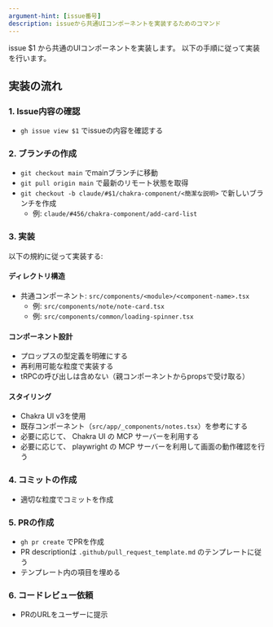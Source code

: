 ```yaml
---
argument-hint: [issue番号]
description: issueから共通UIコンポーネントを実装するためのコマンド
---
```


issue $1 から共通のUIコンポーネントを実装します。
以下の手順に従って実装を行います。

## 実装の流れ

### 1. Issue内容の確認
- `gh issue view $1` でissueの内容を確認する

### 2. ブランチの作成
- `git checkout main` でmainブランチに移動
- `git pull origin main` で最新のリモート状態を取得
- `git checkout -b claude/#$1/chakra-component/<簡潔な説明>` で新しいブランチを作成
  - 例: `claude/#456/chakra-component/add-card-list`

### 3. 実装
以下の規約に従って実装する:

#### ディレクトリ構造
- 共通コンポーネント: `src/components/<module>/<component-name>.tsx`
  - 例: `src/components/note/note-card.tsx`
  - 例: `src/components/common/loading-spinner.tsx`

#### コンポーネント設計
- プロップスの型定義を明確にする
- 再利用可能な粒度で実装する
- tRPCの呼び出しは含めない（親コンポーネントからpropsで受け取る）

#### スタイリング
- Chakra UI v3を使用
- 既存コンポーネント（`src/app/_components/notes.tsx`）を参考にする
- 必要に応じて、 Chakra UI の MCP サーバーを利用する
- 必要に応じて、 playwright の MCP サーバーを利用して画面の動作確認を行う

### 4. コミットの作成
- 適切な粒度でコミットを作成

### 5. PRの作成
- `gh pr create` でPRを作成
- PR descriptionは `.github/pull_request_template.md` のテンプレートに従う
- テンプレート内の項目を埋める

### 6. コードレビュー依頼
- PRのURLをユーザーに提示
